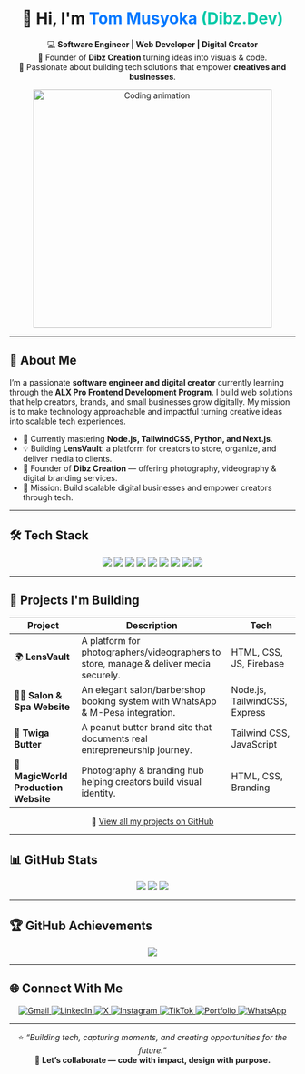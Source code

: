 <!--
 🌟 Professional GitHub Profile
 Author: Tom Musyoka (Dibz.Dev)
-->

<div align="center">

<h1>👋 Hi, I'm <span style="color:#0078ff;">Tom Musyoka</span> <span style="color:#00c9a7;">(Dibz.Dev)</span></h1>

<p>
💻 <strong>Software Engineer | Web Developer | Digital Creator</strong><br/>
📸 Founder of <strong>Dibz Creation</strong>  turning ideas into visuals & code.<br/>
🚀 Passionate about building tech solutions that empower <strong>creatives and businesses</strong>.
</p>

<img src="https://media.giphy.com/media/L1R1tvI9svkIWwpVYr/giphy.gif" width="420" alt="Coding animation"/>

</div>

---

## 🧭 **About Me**
<p>
I’m a passionate <strong>software engineer and digital creator</strong> currently learning through the <strong>ALX Pro Frontend Development Program</strong>.  
I build web solutions that help creators, brands, and small businesses grow digitally.  
My mission is to make technology approachable and impactful turning creative ideas into scalable tech experiences.
</p>

<ul>
  <li>🌱 Currently mastering <strong>Node.js, TailwindCSS, Python, and Next.js</strong>.</li>
  <li>💡 Building <strong>LensVault</strong>: a platform for creators to store, organize, and deliver media to clients.</li>
  <li>🎥 Founder of <strong>Dibz Creation</strong> — offering photography, videography & digital branding services.</li>
  <li>🎯 Mission: Build scalable digital businesses and empower creators through tech.</li>
</ul>

---

## 🛠️ **Tech Stack**
<p align="center">
  <img src="https://img.shields.io/badge/HTML5-E34F26?style=for-the-badge&logo=html5&logoColor=white" />
  <img src="https://img.shields.io/badge/CSS3-1572B6?style=for-the-badge&logo=css3&logoColor=white" />
  <img src="https://img.shields.io/badge/JavaScript-F7DF1E?style=for-the-badge&logo=javascript&logoColor=black" />
  <img src="https://img.shields.io/badge/Node.js-339933?style=for-the-badge&logo=nodedotjs&logoColor=white" />
  <img src="https://img.shields.io/badge/TailwindCSS-06B6D4?style=for-the-badge&logo=tailwindcss&logoColor=white" />
  <img src="https://img.shields.io/badge/Next.js-000000?style=for-the-badge&logo=nextdotjs&logoColor=white" />
  <img src="https://img.shields.io/badge/Python-3776AB?style=for-the-badge&logo=python&logoColor=white" />
  <img src="https://img.shields.io/badge/Git-F05032?style=for-the-badge&logo=git&logoColor=white" />
  <img src="https://img.shields.io/badge/VS%20Code-0078D4?style=for-the-badge&logo=visualstudiocode&logoColor=white" />
</p>

---

## 🧩 **Projects I'm Building**
| Project | Description | Tech |
|----------|--------------|------|
| 🌍 **LensVault** | A platform for photographers/videographers to store, manage & deliver media securely. | HTML, CSS, JS, Firebase | COMING SOON
| 💇‍♂️ **Salon & Spa Website** | An elegant salon/barbershop booking system with WhatsApp & M-Pesa integration. | Node.js, TailwindCSS, Express |
| 🥜 **Twiga Butter** | A peanut butter brand site that documents real entrepreneurship journey. | Tailwind CSS, JavaScript |
| 📸 **MagicWorld Production Website** | Photography & branding hub helping creators build visual identity. | HTML, CSS, Branding |

<p align="center">
  🔗 <a href="https://github.com/DibzDev?tab=repositories" target="_blank">View all my projects on GitHub</a>
</p>

---

## 📊 **GitHub Stats**

<div align="center">
  
![](https://github-readme-stats.vercel.app/api?username=DibzDev&theme=tokyonight&show_icons=true&count_private=true)
![](https://github-readme-streak-stats.herokuapp.com/?user=DibzDev&theme=tokyonight)
![](https://github-readme-stats.vercel.app/api/top-langs/?username=DibzDev&layout=compact&theme=radical)

</div>

---

## 🏆 **GitHub Achievements**
<div align="center">

![](https://github-profile-trophy.vercel.app/?username=DibzDev&theme=dracula&no-frame=false&no-bg=false&margin-w=4)

</div>

---

## 🌐 **Connect With Me**
<div align="center">

<a href="mailto:tommusyoka961@gmail.com" target="_blank">
<img src="https://img.shields.io/badge/Gmail-D14836?style=for-the-badge&logo=gmail&logoColor=white" alt="Gmail" />
</a>

<a href="https://www.linkedin.com/in/tom-musyoka-699024378" target="_blank">
<img src="https://img.shields.io/badge/LinkedIn-0078FF?style=for-the-badge&logo=linkedin&logoColor=white" alt="LinkedIn" />
</a>

<a href="https://x.com/dibz_dev?t=2KUpoJW5k-d3V_12GiIspQ&s=09" target="_blank">
<img src="https://img.shields.io/badge/Twitter-1DA1F2?style=for-the-badge&logo=x&logoColor=white" alt="X" />
</a>

<a href="https://www.instagram.com/dibz.dev" target="_blank">
<img src="https://img.shields.io/badge/Instagram-E4405F?style=for-the-badge&logo=instagram&logoColor=white" alt="Instagram" />
</a>

<a href="https://www.tiktok.com/@dibz.dev" target="_blank">
<img src="https://img.shields.io/badge/TikTok-010101?style=for-the-badge&logo=tiktok&logoColor=white" alt="TikTok" />
</a>

<a href="https://dibzdev.github.io/My-Portfolio/" target="_blank">
<img src="https://img.shields.io/badge/Portfolio-000000?style=for-the-badge&logo=About.me&logoColor=white" alt="Portfolio" />
</a>

<a href="https://wa.me/254113013792" target="_blank">
<img src="https://img.shields.io/badge/WhatsApp-25D366?style=for-the-badge&logo=whatsapp&logoColor=white" alt="WhatsApp" />
</a>

</div>

---

<div align="center">

⭐ <em>“Building tech, capturing moments, and creating opportunities for the future.”</em><br/>
💬 <strong>Let’s collaborate — code with impact, design with purpose.</strong>

</div>
